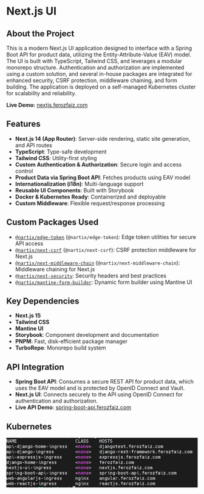# Next.js UI

## About the Project

This is a modern Next.js UI application designed to interface with a Spring Boot API for product data, utilizing the Entity-Attribute-Value (EAV) model. The UI is built with TypeScript, Tailwind CSS, and leverages a modular monorepo structure. Authentication and authorization are implemented using a custom solution, and several in-house packages are integrated for enhanced security, CSRF protection, middleware chaining, and form building. The application is deployed on a self-managed Kubernetes cluster for scalability and reliability.

**Live Demo:** <a href='https://nextjs.ferozfaiz.com' target='_blank'>nextjs.ferozfaiz.com</a>

## Features

- **Next.js 14 (App Router)**: Server-side rendering, static site generation, and API routes
- **TypeScript**: Type-safe development
- **Tailwind CSS**: Utility-first styling
- **Custom Authentication & Authorization**: Secure login and access control
- **Product Data via Spring Boot API**: Fetches products using EAV model
- **Internationalization (i18n)**: Multi-language support
- **Reusable UI Components**: Built with Storybook
- **Docker & Kubernetes Ready**: Containerized and deployable
- **Custom Middleware**: Flexible request/response processing

## Custom Packages Used

- [`@nartix/edge-token`](https://www.npmjs.com/package/@nartix/edge-token) (`@nartix/edge-token`): Edge token utilities for secure API access
- [`@nartix/next-csrf`](https://www.npmjs.com/package/@nartix/next-csrf) (`@nartix/next-csrf`): CSRF protection middleware for Next.js
- [`@nartix/next-middleware-chain`](https://www.npmjs.com/package/@nartix/next-middleware-chain) (`@nartix/next-middleware-chain`): Middleware chaining for Next.js
- [`@nartix/next-security`](./packages/next-security): Security headers and best practices
- [`@nartix/mantine-form-builder`](./packages/mantine-form-builder): Dynamic form builder using Mantine UI

## Key Dependencies

- **Next.js 15**
- **Tailwind CSS**
- **Mantine UI**
- **Storybook**: Component development and documentation
- **PNPM**: Fast, disk-efficient package manager
- **TurboRepo**: Monorepo build system

## API Integration

- **Spring Boot API**: Consumes a secure REST API for product data, which uses the EAV model and is protected by OpenID Connect and Vault.
- **Next.js UI**: Connects securely to the API using OpenID Connect for authentication and authorization.
- **Live API Demo**: <a href='https://spring-boot-api.ferozfaiz.com/swagger-ui.html' target='_blank'>spring-boot-api.ferozfaiz.com</a>

## Kubernetes

![Kubernetes](kubernetes.png)
